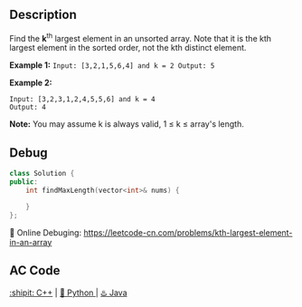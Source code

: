 ## Description

Find the <strong>k</strong><sup>th</sup> largest element in an unsorted array. Note that it is the kth largest element in the sorted order, not the kth distinct element.

<strong>Example 1:</strong>
``
Input: [3,2,1,5,6,4] and k = 2
Output: 5
``

<strong>Example 2:</strong>
```
Input: [3,2,3,1,2,4,5,5,6] and k = 4
Output: 4
```

<strong>Note:</strong>
You may assume k is always valid, 1 ≤ k ≤ array's length.


## Debug
```cpp
class Solution {
public:
    int findMaxLength(vector<int>& nums) {

    }
};
```

🐛 Online Debuging: https://leetcode-cn.com/problems/kth-largest-element-in-an-array

## AC Code
<div>
	  <a href="https://github.com/Charmve/LeetCode4FLAG/tree/main/215.%20Kth%20Largest%20Element%20in%20an%20Array/215_kth-largest-element-in-an-array.cpp">:shipit: C++</a> | 
	  <a href="https://github.com/Charmve/LeetCode4FLAG/tree/main/215.%20Kth%20Largest%20Element%20in%20an%20Array/215_kth-largest-element-in-an-array.py">🐍 Python </a> | 
	  <a href="https://github.com/Charmve/LeetCode4FLAG/tree/main/215.%20Kth%20Largest%20Element%20in%20an%20Array/215_kth-largest-element-in-an-array.java">♨️ Java </a>
</div>
